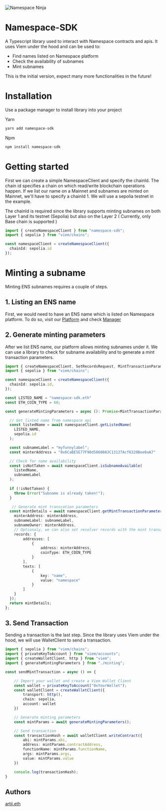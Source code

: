 ![Namespace Ninja](https://namespace.fra1.cdn.digitaloceanspaces.com/brand/logo_small.png)
# Namespace-SDK

A Typescript library used to interact with Namespace contracts and apis. 
It uses Viem under the hood and can be used to:
* Find names listed on Namespace platform
* Check the availability of subnames
* Mint subnames

This is the initial version, expect many more functionalities in the future!

# Installation

Use a package manager to install library into your project

Yarn
```bash
yarn add namespace-sdk
```
Npm
```bash
npm install namespace-sdk
```

# Getting started

First we can create a simple NamespaceClient and specify the chainId. The chain id specifies a chain on which read/write blockchain operations happen. If we list our name on a Mainnet and subnames are minted on Mainnet, we'll have to specify a chainId 1. We will use a sepolia testnet in the example.

The chainId is required since the library supports minting subnames on both Layer 1 and its testnet (Sepolia) but also on the Layer 2 ( Currently, only Base chain is supported )

```typescript
import { createNamespaceClient } from "namespace-sdk";
import { sepolia } from "viem/chains";

const namespaceClient = createNamespaceClient({
  chainId: sepolia.id
});
```
# Minting a subname

Minting ENS subnames requires a couple of steps. 

## 1. Listing an ENS name

First, we would need to have an ENS name which is listed on Namespace platform. To do so, visit our [Platform](https://app.namespace.tech) and check 
[Manager](https://docs.namespace.tech/namespace-platform/manager)

## 2. Generate minting parameters

After we list ENS name, our platform allows minting subnames under it. We can use a library to check for subname availability and to generate a mint transaction parameters.

```typescript
import { createNamespaceClient, SetRecordsRequest, MintTransactionParameters } from "namespace-sdk";
import { sepolia } from "viem/chains";

const namespaceClient = createNamespaceClient({
  chainId: sepolia.id,
});

const LISTED_NAME = "namespace-sdk.eth"
const ETH_COIN_TYPE = 60;

const generateMintingParameters = async (): Promise<MintTransactionParameters> => {

  // Get listed name from namespace api
  const listedName = await namespaceClient.getListedName(
    LISTED_NAME,
    sepolia.id
  );

  const subnameLabel = "myfunnylabel";
  const minterAddress = "0x6CaBE5E77F90d58600A3C13127Acf6320Bee0aA7"

  // Check for name availability
  const isNotTaken = await namespaceClient.isSubnameAvailable(
    listedName,
    subnameLabel
  );
  
  if (!isNotTaken) {
    throw Error("Subname is already taken!");
  }

   // Generate mint transcation parameters
  const mintDetails = await namespaceClient.getMintTransactionParameters(listedName, {
    minterAddress: minterAddress,
    subnameLabel: subnameLabel,
    subnameOwner: minterAddress,
    // Optionaly, we can also set resolver records with the mint transaction
    records: {
        addresses: [
            {
                address: minterAddress,
                coinType: ETH_COIN_TYPE
            }
        ],
        texts: [
            {
                key: "name",
                value: "namespace"
            }
        ]
    }
  });
  return mintDetails;
};
```
## 3. Send Transaction
Sending a transaction is the last step. Since the library uses Viem under the hood, we will use WalletClient to send a transaction.

```typescript
import { sepolia } from "viem/chains";
import { privateKeyToAccount } from "viem/accounts";
import { createWalletClient, http } from "viem";
import { generateMintingParameters } from "./minting";

const sendMintTransaction = async () => {

    // Import your wallet and create a Viem Wallet Client
    const wallet = privateKeyToAccount("0xYourWallet");
    const walletClient = createWalletClient({
        transport: http(),
        chain: sepolia,
        account: wallet
    })

    // Generate minting parameters
    const mintParams = await generateMintingParameters();

    // Send transaction
    const transactionHash = await walletClient.writeContract({
        abi: mintParams.abi,
        address: mintParams.contractAddress,
        functionName: mintParams.functionName,
        args: mintParams.args,
        value: mintParams.value
    })

    console.log(transactionHash);
}
```
## Authors
[artii.eth](https://github.com/nenadmitt)